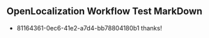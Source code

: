 ## OpenLocalization Workflow Test MarkDown
* 81164361-0ec6-41e2-a7d4-bb78804180b1 thanks!

<!--HONumber=Jul16_HO3-->



